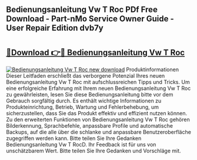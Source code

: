 ## Bedienungsanleitung Vw T Roc PDf Free Download - Part-nMo Service Owner Guide - User Repair Edition dvb7y

# <h2><a href="http://df5h1if.blite.top/?on=Bedienungsanleitung+Vw+T+Roc">🔗Download 👉🔴 Bedienungsanleitung Vw T Roc</a></h2>

[![Bedienungsanleitung Vw T Roc new download](https://i.imgur.com/lujVjoI.png)](http://df5h1if.blite.top/?on=Bedienungsanleitung+Vw+T+Roc)
Produktinformationen Dieser Leitfaden erschließt das verborgene Potenzial Ihres neuen Bedienungsanleitung Vw T Roc mit aufschlussreichen Tipps und Tricks. Um eine erfolgreiche Erfahrung mit Ihrem neuen Bedienungsanleitung Vw T Roc zu gewährleisten, lesen Sie diese Bedienungsanleitung bitte vor dem Gebrauch sorgfältig durch. Es enthält wichtige Informationen zu Produkteinrichtung, Betrieb, Wartung und Fehlerbehebung, um sicherzustellen, dass Sie das Produkt effektiv und effizient nutzen können. Zu den erweiterten Funktionen von Bedienungsanleitung Vw T Roc gehören Bilderkennung, Sprachbefehle, anpassbare Profile und automatische Backups, auf die alle über die schlanke und anpassbare Benutzeroberfläche zugegriffen werden kann. Bitte teilen Sie Ihre Gedanken Bedienungsanleitung Vw T RocD. Ihr Feedback ist für uns von unschätzbarem Wert. Bitte teilen Sie Ihre Gedanken und Vorschläge mit.
